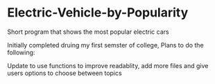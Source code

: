 # Electric-Vehicle-by-Popularity

Short program that shows the most popular electric cars

Initially completed druing my first semster of college, Plans to do the following:

Update to use functions to improve readablity, add more files and give users options to choose between topics